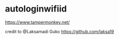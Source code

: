# autologinwifiid

https://www.tampermonkey.net/

credit to @Laksamadi Guko https://github.com/laksa19
